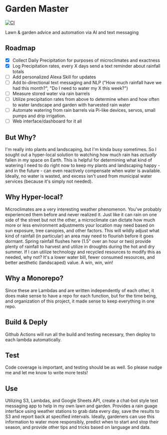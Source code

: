 # Garden Master
[![CI](https://github.com/shawnstrickland/Garden-Master/actions/workflows/main.yml/badge.svg)](https://github.com/shawnstrickland/Garden-Master/actions/workflows/main.yml)

Lawn & garden advice and automation via AI and text messaging

## Roadmap
 - [x] Collect Daily Precipitation for purposes of microclimates and exactness
 - [x] Log Precipitation rates, every X days send a text reminder about rainfall totals
 - [ ] Add personalized Alexa Skill for updates
 - [ ] Add bi-directional text messaging and NLP ("How much rainfall have we had this month?", "Do I need to water my X this week?")
 - [ ] Measure stored water via rain barrels
 - [ ] Utilize precipitation rates from above to determine when and how often to water landscape and garden with harvested rain water
 - [ ] Automate watering from rain barrels via Pi-like devices, servos, small pumps and drip irrigation.
 - [ ] Web interface/dashboard for it all

## But Why?
I'm really into plants and landscaping, but I'm kinda busy sometimes. So I sought out a hyper-local solution to watching how much rain has *actually* fallen in my space on Earth. This is helpful for determining what kind of watering I need to do right now to keep my plants and landscaping happy - and in the future - can even reactively compensate when water is available. Ideally, no water is wasted, and excess isn't used from municipal water services (because it's simply not needed).

## Why Hyper-local?
Microclimates are a very interesting weather phenomenon. You've probably experienced them before and never realized it. Just like it can rain on one side of the street but not the other, a microclimate can dictate how much more or less environment adjustments your location may need based on sun exposure, tree canopies, and other factors. This will wildly adjust what kind of rainfall (in particular) an area may need to flourish before it goes dormant. Spring rainfall flushes here (1.5" over an hour or two) provide plenty of rainfall to harvest and utilize in droughts during the hot and dry summer. If I can utilize technology and recycled resources to modify this as needed, why not? It's a lower water bill, fewer consumed resources, and better aesthetic (landscaped) value. A win, win, win!

## Why a Monorepo?
Since these are Lambdas and are written independently of each other, it does make sense to have a repo for each function, but for the time being, and organization of this project, it made sense to keep everything in one repo.

## Build & Deply
Github Actions will run all the build and testing necessary, then deploy to each lambda automatically.

## Test
Code coverage is important, and testing should be as well. So please nudge me and let me know to write more tests!

## Use
Utilizing S3, Lambdas, and Google Sheets API, create a chat-bot style text messaging app to help in my own lawn and garden.
Provides a rain guage interface using weather stations to grab data every day, save the results to S3 and report back at specified intervals. Ideally, gardeners can use this information to water more responsibly, predict when to start and stop their season, and provide other tips and tricks based on language and data.
